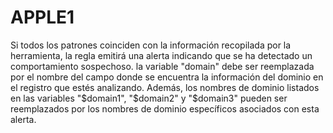 # APPLE1
Si todos los patrones coinciden con la información recopilada por la herramienta, la regla emitirá una alerta indicando que se ha detectado un comportamiento sospechoso.
la variable "domain" debe ser reemplazada por el nombre del campo donde se encuentra la información del dominio en el registro que estés analizando. 
Además, los nombres de dominio listados en las variables "$domain1", "$domain2" y "$domain3" pueden ser reemplazados por los nombres de dominio específicos asociados con esta alerta.
